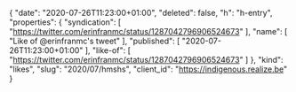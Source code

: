 {
  "date": "2020-07-26T11:23:00+01:00",
  "deleted": false,
  "h": "h-entry",
  "properties": {
    "syndication": [
      "https://twitter.com/erinfranmc/status/1287042796906524673"
    ],
    "name": [
      "Like of @erinfranmc's tweet"
    ],
    "published": [
      "2020-07-26T11:23:00+01:00"
    ],
    "like-of": [
      "https://twitter.com/erinfranmc/status/1287042796906524673"
    ]
  },
  "kind": "likes",
  "slug": "2020/07/hmshs",
  "client_id": "https://indigenous.realize.be"
}
